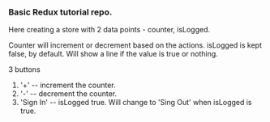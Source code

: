 ### Basic Redux tutorial repo.

Here creating a store with 2 data points - counter, isLogged.

Counter will increment or decrement based on the actions.
isLogged is kept false, by default. Will show a line if the value is true or nothing.

3 buttons
1. '+' -- increment the counter.
2. '-' -- decrement the counter.
3. 'Sign In' -- isLogged true. Will change to 'Sing Out' when isLogged is true.
